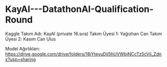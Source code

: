 # KayAI---DatathonAI-Qualification-Round
Kaggle  Takım Adı: KayAI (private 16.sıra)
Takım Üyesi 1: Yağızhan Can
Takım Üyesi 2: Kasım Can Ulus

Model Ağırlıkları: https://drive.google.com/drive/folders/18jYteyuDjj5hUVWbjNCcTz5cVji_Zdnx?usp=sharing
